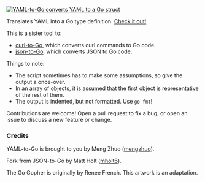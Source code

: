 [<img src="https://mengzhuo.github.io/yaml-to-go/resources/images/yaml-to-go.png" alt="YAML-to-Go converts YAML to a Go struct"></a>](https://mengzhuo.github.io/yaml-to-go)

Translates YAML into a Go type definition. [Check it out!](http://mengzhuo.github.io/yaml-to-go)

This is a sister tool to:

- [curl-to-Go](https://mholt.github.io/curl-to-go), which converts curl commands to Go code.
- [json-to-Go](https://mholt.github.io/json-to-go), which converts JSON to Go code.

Things to note:

- The script sometimes has to make some assumptions, so give the output a once-over.
- In an array of objects, it is assumed that the first object is representative of the rest of them.
- The output is indented, but not formatted. Use `go fmt`!

Contributions are welcome! Open a pull request to fix a bug, or open an issue to discuss a new feature or change.


### Credits

YAML-to-Go is brought to you by Meng Zhuo ([mengzhuo](https://twitter.com/mengzhuo)).

Fork from JSON-to-Go by Matt Holt ([mholt6](https://twitter.com/mholt6)).

The Go Gopher is originally by Renee French. This artwork is an adaptation.
